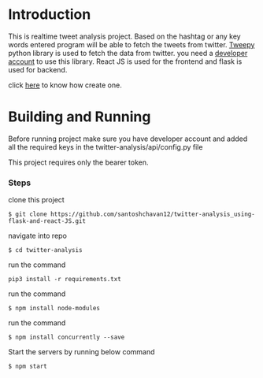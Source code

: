 # Introduction

This is realtime tweet analysis project.
Based on the hashtag or any key words entered program will be able to fetch the tweets from twitter.
[Tweepy](https://www.tweepy.org/) python library is used to fetch the data from twitter.
you need a [developer account](https://developer.twitter.com/en) to use this library.
React JS is used for the frontend and flask is used for backend.

click [here](https://developer.twitter.com/en/support/twitter-api/developer-account) to know how create one.
# Building and Running

Before running project make sure you have developer account and added all the required keys in the twitter-analysis/api/config.py file

This  project requires only the bearer token.
### Steps 
clone this project 
```
$ git clone https://github.com/santoshchavan12/twitter-analysis_using-flask-and-react-JS.git
```
navigate into repo
```
$ cd twitter-analysis
```
run the command
```
pip3 install -r requirements.txt
```
run the command 
```
$ npm install node-modules
```

run the command 
```
$ npm install concurrently --save
```

Start the servers by running below command
```
$ npm start
```



